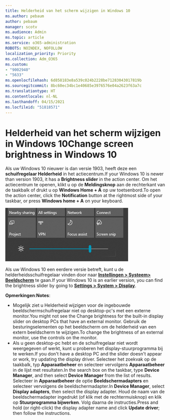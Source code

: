 ```yaml
---
title: Helderheid van het scherm wijzigen in Windows 10
ms.author: pebaum
author: pebaum
manager: scotv
ms.audience: Admin
ms.topic: article
ms.service: o365-administration
ROBOTS: NOINDEX, NOFOLLOW
localization_priority: Priority
ms.collection: Adm_O365
ms.custom:
- "9002940"
- "5633"
ms.openlocfilehash: 6d858183e8a539c024b2228be71283043017819b
ms.sourcegitcommit: 8bc60ec34bc1e40685e3976576e04a2623f63a7c
ms.translationtype: HT
ms.contentlocale: nl-NL
ms.lasthandoff: 04/15/2021
ms.locfileid: "51818571"
---
```

# <a name="change-screen-brightness-in-windows-10"></a><span data-ttu-id="51a44-102">Helderheid van het scherm wijzigen in Windows 10</span><span class="sxs-lookup"><span data-stu-id="51a44-102">Change screen brightness in Windows 10</span></span>

<span data-ttu-id="51a44-103">Als uw Windows 10 nieuwer is dan versie 1903, heeft deze een **schuifregelaar Helderheid** in het actiecentrum.</span><span class="sxs-lookup"><span data-stu-id="51a44-103">If your Windows 10 is newer than version 1903, it has a **Brightness slider** in the action center.</span></span> <span data-ttu-id="51a44-104">Om het actiecentrum te openen, klikt u op de **Meldingsknop** aan de rechterkant van de taakbalk of drukt u op **Windows Home + A** op uw toetsenbord.</span><span class="sxs-lookup"><span data-stu-id="51a44-104">To open the action center, click the **Notification** button at the rightmost side of your taskbar, or press **Windows home + A** on your keyboard.</span></span>

![Schuifregelaar voor helderheid](media/brightness-slider.png)

<span data-ttu-id="51a44-106">Als uw Windows 10 een eerdere versie betreft, kunt u de helderheidsschuifregelaar vinden door naar **[Instellingen > Systeem> Beeldscherm](ms-settings:display?activationSource=GetHelp)** te gaan.</span><span class="sxs-lookup"><span data-stu-id="51a44-106">If your Windows 10 is an earlier version, you can find the brightness slider by going to **[Settings > System > Display](ms-settings:display?activationSource=GetHelp)**.</span></span>

<span data-ttu-id="51a44-107">**Opmerkingen**:</span><span class="sxs-lookup"><span data-stu-id="51a44-107">**Notes**:</span></span>

- <span data-ttu-id="51a44-108">Mogelijk ziet u Helderheid wijzigen voor de ingebouwde beeldschermschuifregelaar niet op desktop-pc's met een externe monitor.</span><span class="sxs-lookup"><span data-stu-id="51a44-108">You might not see the Change brightness for the built-in display slider on desktop PCs that have an external monitor.</span></span> <span data-ttu-id="51a44-109">Gebruik de besturingselementen op het beeldscherm om de helderheid van een extern beeldscherm te wijzigen.</span><span class="sxs-lookup"><span data-stu-id="51a44-109">To change the brightness of an external monitor, use the controls on the monitor.</span></span>
- <span data-ttu-id="51a44-110">Als u geen desktop-pc hebt en de schuifregelaar niet wordt weergegeven of werkt, kunt u proberen het display-stuurprogramma bij te werken.</span><span class="sxs-lookup"><span data-stu-id="51a44-110">If you don't have a desktop PC and the slider doesn't appear or work, try updating the display driver.</span></span> <span data-ttu-id="51a44-111">Selecteer het zoekvak op de taakbalk, typ **Apparaatbeheer** en selecteer vervolgens **Apparaatbeheer** in de lijst met resultaten.</span><span class="sxs-lookup"><span data-stu-id="51a44-111">In the search box on the taskbar, type **Device Manager**, and then select **Device Manager** from the list of results.</span></span> <span data-ttu-id="51a44-112">Selecteer in **Apparaatbeheer** de optie **Beeldschermadapters** en selecteer vervolgens de beeldschermadapter.</span><span class="sxs-lookup"><span data-stu-id="51a44-112">In **Device Manager**, select **Display adapters**, then select the display adapter.</span></span> <span data-ttu-id="51a44-113">Houd de naam van de beeldschermadapter ingedrukt (of klik met de rechtermuisknop) en klik op **Stuurprogramma bijwerken**. Volg daarna de instructies.</span><span class="sxs-lookup"><span data-stu-id="51a44-113">Press and hold (or right-click) the display adapter name and click **Update driver**; then follow the instructions.</span></span>

